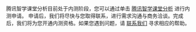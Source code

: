 腾讯智学课堂分析目前处于内测阶段，您可以通过单击 [腾讯智学课堂分析](https://cloud.tencent.com/apply/p/vcfx8zavp7i) 进行内测申请。
申请后，我们将尽快与您取得联系，进行需求沟通与商务洽谈。完成后，我们将为您开通内测资格。如果您遇到问题，请 [联系我们](https://cloud.tencent.com/about/connect) 寻求相应的帮助。
